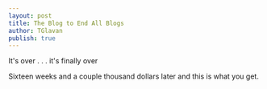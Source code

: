 ```yaml
---
layout: post
title: The Blog to End All Blogs
author: TGlavan
publish: true
---
```


It's over . . . it's finally over

Sixteen weeks and a couple thousand dollars later and this is what you get.
